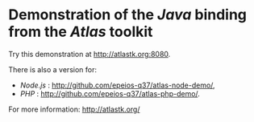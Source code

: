 # Demonstration of the *Java* binding from the *Atlas* toolkit

Try this demonstration at <http://atlastk.org:8080>.

There is also a version for:
  * *Node.js* : <http://github.com/epeios-q37/atlas-node-demo/>,
  * *PHP* : <http://github.com/epeios-q37/atlas-php-demo/>.


For more information: <http://atlastk.org/>

